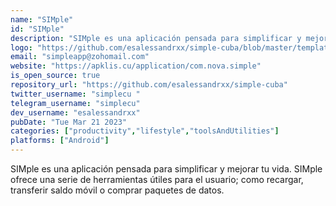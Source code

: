 ```yaml
---
name: "SIMple"
id: "SIMple"
description: "SIMple es una aplicación pensada para simplificar y mejorar tu vida. SIMple ofrece una serie de herramientas útiles para el usuario; como recargar, transferir saldo móvil o comprar paquetes de datos, "
logo: "https://github.com/esalessandrxx/simple-cuba/blob/master/template/IMG_20230321_165509_392.jpg?raw=true"
email: "simpleapp@zohomail.com"
website: "https://apklis.cu/application/com.nova.simple"
is_open_source: true
repository_url: "https://github.com/esalessandrxx/simple-cuba"
twitter_username: "simplecu "
telegram_username: "simplecu"
dev_username: "esalessandrxx"
pubDate: "Tue Mar 21 2023"
categories: ["productivity","lifestyle","toolsAndUtilities"]
platforms: ["Android"]
---
```


SIMple es una aplicación pensada para simplificar y mejorar tu vida. SIMple ofrece una serie de herramientas útiles para el usuario; como recargar, transferir saldo móvil o comprar paquetes de datos.
